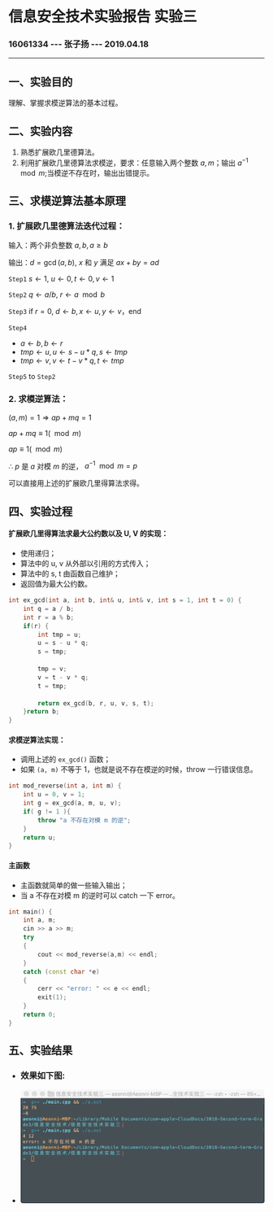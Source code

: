 <script type="text/javascript" src="http://cdn.mathjax.org/mathjax/latest/MathJax.js?config=TeX-AMS-MML_HTMLorMML"></script>

<script type="text/x-mathjax-config">
MathJax.Hub.Config({
tex2jax: {inlineMath: [['$','$'], ['\(','\)']]}
});
</script>


# 信息安全技术实验报告 实验三

### 16061334 --- 张子扬 --- 2019.04.18

----

## 一、实验目的

理解、掌握求模逆算法的基本过程。

## 二、实验内容

1. 熟悉扩展欧几里德算法。
2. 利用扩展欧几里德算法求模逆，要求：任意输入两个整数 $a, m$；输出 $a^{-1} \mod m$;当模逆不存在时，输出出错提示。

## 三、求模逆算法基本原理 

### 1. 扩展欧几里德算法迭代过程：

输入：两个非负整数 $a, b, a≥b$

输出：$d=\gcd (a, b)$, $x$ 和 $y$ 满足 $ax+by=ad$

`Step1` $s \leftarrow 1$, $u \leftarrow 0, t \leftarrow 0, v \leftarrow 1$

`Step2` $q \leftarrow a/b$, $r \leftarrow a\mod b$

`Step3` if $r=0$, $d \leftarrow b, x\leftarrow u, y \leftarrow v$，end

`Step4` 
   - $a\leftarrow b, b\leftarrow r$
   - $tmp\leftarrow u, u\leftarrow s -u*q, s\leftarrow tmp$ 
   - $tmp\leftarrow v, v\leftarrow t -v*q, t\leftarrow tmp$ 

`Step5` to `Step2`

### 2. 求模逆算法：

$(a,m) = 1 \Rightarrow ap+mq = 1$

$ap+mq \equiv 1(\mod m)$

$ap \equiv 1(\mod m)$

$\therefore$ $p$ 是 $a$ 对模 $m$ 的逆， $a^{-1} \mod m = p$

可以直接用上述的扩展欧几里得算法求得。

## 四、实验过程

#### 扩展欧几里得算法求最大公约数以及 U, V 的实现：
- 使用递归；
- 算法中的 u, v 从外部以引用的方式传入；
- 算法中的 s, t 由函数自己维护；
- 返回值为最大公约数。

``` C++
int ex_gcd(int a, int b, int& u, int& v, int s = 1, int t = 0) {
    int q = a / b;
    int r = a % b;
    if(r) { 
        int tmp = u;
        u = s - u * q;
        s = tmp;

        tmp = v;
        v = t - v * q;
        t = tmp;

        return ex_gcd(b, r, u, v, s, t);
    }return b;
}
```

#### 求模逆算法实现：
- 调用上述的 `ex_gcd()` 函数；
- 如果 `(a, m)` 不等于 1，也就是说不存在模逆的时候，throw 一行错误信息。

``` C++
int mod_reverse(int a, int m) {
    int u = 0, v = 1;
    int g = ex_gcd(a, m, u, v);
    if( g != 1 ){
        throw "a 不存在对模 m 的逆";
    }
    return u;
}
```

#### 主函数
- 主函数就简单的做一些输入输出；
- 当 a 不存在对模 m 的逆时可以 catch 一下 error。

``` C++
int main() {
    int a, m;
    cin >> a >> m;
    try
    {
        cout << mod_reverse(a,m) << endl;
    }
    catch (const char *e)
    {
        cerr << "error: " << e << endl;
        exit(1);
    }    
    return 0;
}
``` 

## 五、实验结果

- ### 效果如下图:
- ![效果图](result.png)

